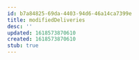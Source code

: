 ```yaml
---
id: b7a84825-69da-4403-94d6-46a14ca7399e
title: modifiedDeliveries
desc: ''
updated: 1618573870610
created: 1618573870610
stub: true
---
```


